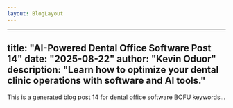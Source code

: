 ```yaml
---
layout: BlogLayout
---
```

---
title: "AI-Powered Dental Office Software Post 14"
date: "2025-08-22"
author: "Kevin Oduor"
description: "Learn how to optimize your dental clinic operations with software and AI tools."
---
This is a generated blog post 14 for dental office software BOFU keywords...

